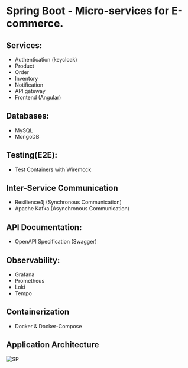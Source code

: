 # Spring Boot - Micro-services for E-commerce.

## Services:
- Authentication (keycloak)
- Product
- Order
- Inventory
- Notification
- API gateway
- Frontend (Angular)

## Databases:
- MySQL
- MongoDB

## Testing(E2E):
- Test Containers with Wiremock

## Inter-Service Communication
- Resilience4j (Synchronous Communication)
- Apache Kafka (Asynchronous Communication)

## API Documentation:
- OpenAPI Specification (Swagger)

## Observability:
- Grafana
- Prometheus
- Loki
- Tempo

## Containerization
- Docker & Docker-Compose

## Application Architecture

![SP](https://github.com/user-attachments/assets/64d78700-994b-4158-944b-a1b1fb5a7ce4)

